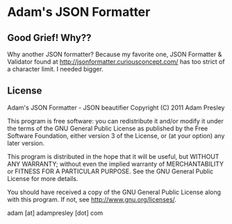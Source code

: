 # Adam's JSON Formatter

## Good Grief! Why??
Why another JSON formatter? Because my favorite one, JSON Formatter & Validator found at 
http://jsonformatter.curiousconcept.com/ has too strict of a character limit. I needed bigger.


## License

Adam's JSON Formatter - JSON beautifier
Copyright (C) 2011 Adam Presley

This program is free software: you can redistribute it and/or modify
it under the terms of the GNU General Public License as published by
the Free Software Foundation, either version 3 of the License, or
(at your option) any later version.

This program is distributed in the hope that it will be useful,
but WITHOUT ANY WARRANTY; without even the implied warranty of
MERCHANTABILITY or FITNESS FOR A PARTICULAR PURPOSE.  See the
GNU General Public License for more details.

You should have received a copy of the GNU General Public License
along with this program.  If not, see <http://www.gnu.org/licenses/>.

adam [at] adampresley [dot] com
